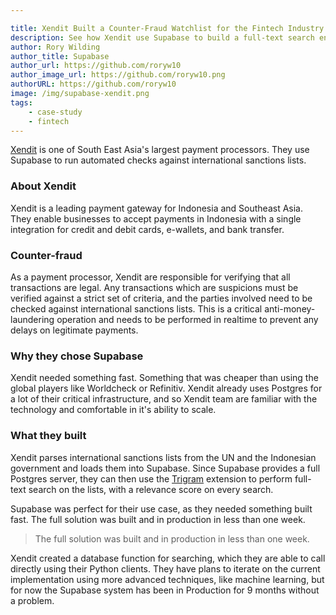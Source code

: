 ```yaml
---

title: Xendit Built a Counter-Fraud Watchlist for the Fintech Industry
description: See how Xendit use Supabase to build a full-text search engine.
author: Rory Wilding
author_title: Supabase
author_url: https://github.com/roryw10
author_image_url: https://github.com/roryw10.png
authorURL: https://github.com/roryw10
image: /img/supabase-xendit.png
tags: 
    - case-study
    - fintech
---
```


[Xendit](https://www.xendit.co/) is one of South East Asia's largest payment processors. They use Supabase to run automated checks against international sanctions lists.

<!--truncate-->

### About Xendit

Xendit is a leading payment gateway for Indonesia and Southeast Asia. They enable businesses to accept payments in Indonesia with a single integration for  credit and debit cards, e-wallets, and bank transfer.


### Counter-fraud

As a payment processor, Xendit are responsible for verifying that all transactions are legal. Any transactions which are suspicions must be verified against a strict set of criteria, and the parties involved need to be checked against international sanctions lists. This is a critical anti-money-laundering operation and needs to be performed in realtime to prevent any delays on legitimate payments.


### Why they chose Supabase

Xendit needed something fast. Something that was cheaper than using the global players like Worldcheck or Refinitiv. Xendit already uses Postgres for a lot of their critical infrastructure, and so Xendit team are familiar with the technology and comfortable in it's ability to scale.

### What they built

Xendit parses international sanctions lists from the UN and the Indonesian government and loads them into Supabase. Since Supabase provides a full Postgres server, they can then use the [Trigram](https://www.postgresql.org/docs/current/pgtrgm.html) extension to perform full-text search on the lists, with a relevance score on every search.

Supabase was perfect for their use case, as they needed something built fast. The full solution was built and in production in less than one week.

> The full solution was built and in production in less than one week.

Xendit created a database function for searching, which they are able to call directly using their Python clients. They have plans to iterate on the current implementation using more advanced techniques, like machine learning, but for now the Supabase system has been in Production for 9 months without a problem.

